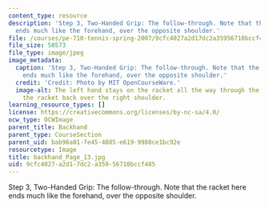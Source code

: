 ```yaml
---
content_type: resource
description: 'Step 3, Two-Handed Grip: The follow-through. Note that the racket here
  ends much like the forehand, over the opposite shoulder.'
file: /courses/pe-710-tennis-spring-2007/9cfc4027a2d17dc2a35956710bccf485_backhand_Page_13.jpg
file_size: 50573
file_type: image/jpeg
image_metadata:
  caption: 'Step 3, Two-Handed Grip: The follow-through. Note that the racket here
    ends much like the forehand, over the opposite shoulder.'
  credit: 'Credit: Photo by MIT OpenCourseWare.'
  image-alt: The left hand stays on the racket all the way through the stroke, pulling
    the racket back over the right shoulder.
learning_resource_types: []
license: https://creativecommons.org/licenses/by-nc-sa/4.0/
ocw_type: OCWImage
parent_title: Backhand
parent_type: CourseSection
parent_uid: bab96a01-fe45-4885-e619-9988ce1bc92e
resourcetype: Image
title: backhand_Page_13.jpg
uid: 9cfc4027-a2d1-7dc2-a359-56710bccf485
---
```

Step 3, Two-Handed Grip: The follow-through. Note that the racket here ends much like the forehand, over the opposite shoulder.